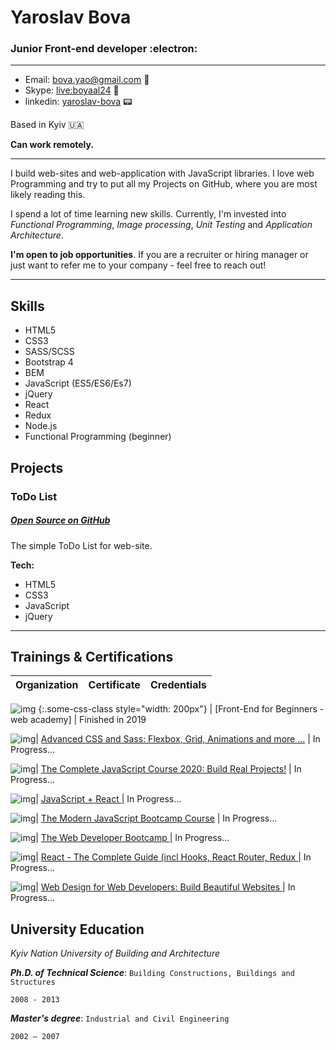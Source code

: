 # Yaroslav Bova 

### Junior Front-end developer :electron:

---
* Email: [bova.yao@gmail.com](mailto:bova.yao@gmail.com) :e-mail:
* Skype: [live:boyaal24](https://join.skype.com/invite/) :camera_flash:
* linkedin: [yaroslav-bova](https://linkedin.com/in/yaroslav-bova) :pager:

Based in Kyiv :ukraine:

**Can work remotely.**

---

I build web-sites and web-application with JavaScript libraries. I love web Programming and try to put all my Projects on GitHub, where you are most likely reading this. 

I spend a lot of time learning new skills. Currently, I'm invested into *Functional Programming*, *Image processing*, *Unit Testing* and *Application Architecture*.

**I'm open to job opportunities**. If you are a recruiter or hiring manager or just want to refer me to your company - feel free to reach out! 

---

## Skills

* HTML5
* CSS3
* SASS/SCSS
* Bootstrap 4
* BEM
* JavaScript (ES5/ES6/Es7)
* jQuery
* React
* Redux
* Node.js
* Functional Programming (beginner)

## Projects


### ToDo List
##### [Open Source on GitHub](https://github.com/YAB85/ToDoList) 
The simple ToDo List for web-site. 

**Tech:**

* HTML5
* CSS3
* JavaScript
* jQuery

---

<!-- ### .....

##### ........

........

**Tech:**

* ...
* ...
* ...
* ...
* ...

--- -->


## Trainings & Certifications

|Organization | Certificate | Credentials |
:-: | --- | :-: |

![img](https://s.dou.ua/CACHE/images/img/static/companies/%D0%A1%D0%BD%D0%B8%D0%BC%D0%BE%D0%BA_%D1%8D%D0%BA%D1%80%D0%B0%D0%BD%D0%B0_2017-11-14_%D0%B2_20.05.00/71ebc1dfa597afc902e1f2a21300aafc.png) {:.some-css-class style="width: 200px"} | [Front-End for Beginners - web academy] | Finished in 2019

![img](https://i.imgur.com/d7FVRFX.png)|  [Advanced CSS and Sass: Flexbox, Grid, Animations and more ...](https://www.udemy.com/course/advanced-css-and-sass) | In Progress...

![img](https://i.imgur.com/d7FVRFX.png)|  [The Complete JavaScript Course 2020: Build Real Projects!](https://www.udemy.com/course/the-complete-javascript-course) | In Progress...

![img](https://i.imgur.com/d7FVRFX.png)|  [ JavaScript + React ](https://www.udemy.com/course/javascript_full) | In Progress...

![img](https://i.imgur.com/d7FVRFX.png)|  [ The Modern JavaScript Bootcamp Course](https://www.udemy.com/course/javascript-beginners-complete-tutorial) | In Progress...

![img](https://i.imgur.com/d7FVRFX.png)|  [ The Web Developer Bootcamp ](https://www.udemy.com/course/the-web-developer-bootcamp) | In Progress...

![img](https://i.imgur.com/d7FVRFX.png)|  [ React - The Complete Guide (incl Hooks, React Router, Redux ](https://www.udemy.com/course//react-the-complete-guide-incl-redux) | In Progress...

![img](https://i.imgur.com/d7FVRFX.png)|  [ Web Design for Web Developers: Build Beautiful Websites ](https://www.udemy.com/course/web-design-secrets) | In Progress...


## University Education

*Kyiv Nation University of Building and Architecture*

***Ph.D. of Technical Science***: `Building Constructions, Buildings and Structures`

`2008 - 2013`

***Master's degree***: `Industrial and Civil Engineering`

`2002 – 2007`





 





